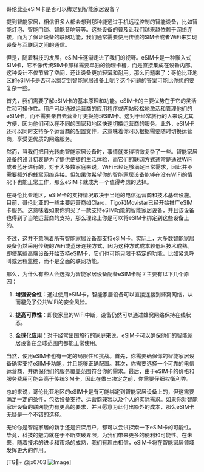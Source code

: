 哥伦比亚eSIM卡是否可以绑定到智能家居设备？

提到智能家居，相信很多人都会想到那种能通过手机远程控制的智能设备，比如智能灯泡、智能门锁、智能音响等等。这些设备的普及让我们越来越依赖于网络连接，而为了保证设备的联网功能，我们通常需要使用传统的SIM卡或者WiFi来实现设备与互联网之间的通信。

但是，随着科技的发展，eSIM卡逐渐走进了我们的视野。eSIM卡是一种嵌入式SIM卡，它不像传统SIM卡那样需要单独的物理卡槽，而是直接集成在设备内部。这种设计不仅节省了空间，还让设备更加轻薄和耐用。那么问题来了：哥伦比亚地区的eSIM卡是否可以绑定到智能家居设备上呢？这个问题的答案可能比你想的要复杂一些。

首先，我们需要了解eSIM卡的基本原理和功能。eSIM卡的主要优势在于它的灵活性和可操作性。用户可以通过运营商的应用程序或网站轻松地激活和管理他们的eSIM卡，而不需要亲自去营业厅更换物理SIM卡。这对于经常旅行的人来说尤其方便，因为他们可以在不同的国家和地区快速切换运营商的服务。此外，eSIM卡还可以同时支持多个运营商的配置文件，这意味着你可以根据需要随时切换运营商，享受更优质的网络服务。

然而，当我们把目光转向智能家居设备时，事情就变得稍微复杂了一些。智能家居设备的设计初衷是为了提供便捷的生活体验，而它们的联网方式通常是通过WiFi或者蓝牙进行的。对于大多数家庭来说，WiFi已经足够满足日常需求，因此并不需要额外的蜂窝网络连接。但如果你希望你的智能家居设备能够在没有WiFi的情况下也能正常工作，那么eSIM卡就成为一个值得考虑的选择。

在哥伦比亚地区，eSIM卡的支持情况取决于当地的电信运营商和技术基础设施。目前，哥伦比亚的一些主要运营商如Claro、Tigo和Movistar已经开始推广eSIM卡服务。这意味着如果你购买了一款支持eSIM功能的智能家居设备，并且该设备也得到了当地运营商的支持，那么理论上你是可以将eSIM卡绑定到这些设备上的。

不过，这并不意味着所有智能家居设备都支持eSIM卡。实际上，大多数智能家居设备仍然采用传统的WiFi或蓝牙连接方式，因为这种方式成本较低且技术成熟。即使某些高端设备开始支持eSIM卡，它们也可能只限于特定的功能，比如紧急呼叫或远程监控，而不是全面的联网功能。

那么，为什么有些人会选择为智能家居设备配备eSIM卡呢？主要有以下几个原因：

1. **增强安全性**：通过使用eSIM卡，智能家居设备可以直接连接到蜂窝网络，从而避免了公共WiFi的安全风险。
   
2. **提高可靠性**：即使家里的WiFi中断，设备仍然可以通过蜂窝网络保持在线状态。
   
3. **全球化应用**：对于经常出国旅行的家庭来说，eSIM卡可以确保他们的智能家居设备在全球范围内都能正常使用。

当然，使用eSIM卡也有一定的局限性和挑战。首先，你需要确保你的智能家居设备确实支持eSIM卡功能，并且能够正确配置。其次，你需要选择一个可靠的电信运营商，并确保他们的服务覆盖范围符合你的需求。最后，由于eSIM卡的价格和服务费用可能会高于传统SIM卡，因此在做出决定之前，你需要仔细权衡利弊。

总的来说，哥伦比亚地区的eSIM卡是有可能绑定到智能家居设备上的，但这需要满足一定的条件，包括设备支持、运营商兼容以及个人的实际需求。如果你对智能家居设备的联网能力有更高的要求，并且愿意为此付出额外的成本，那么eSIM卡无疑是一个不错的选择。

无论你是智能家居的新手还是资深用户，都可以尝试探索一下eSIM卡的可能性。毕竟，科技的魅力就在于不断突破界限，为我们带来更多的便利和可能性。在未来，随着技术的进步和市场的成熟，我们有理由相信，eSIM卡将在智能家居领域发挥更大的作用。

[TG💪+ @jx0703 ![Image](https://github.com/user-attachments/assets/dbca1d08-cadb-493c-b0ec-ad6f7a83f270)]